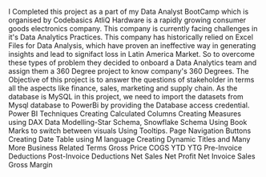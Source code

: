 I Completed this project as a part of my Data Analyst BootCamp which is organised by Codebasics
AtliQ Hardware is a rapidly growing consumer goods electronics company. This company is currently facing challenges in it's Data Analytics Practices. This company has historically relied on Excel Files for Data Analysis, which have proven an ineffective way in generating insights and lead to signifact loss in Latin America Market. So to overcome these types of problem they decided to onboard a Data Analytics team and assign them a 360 Degree project to know company's 360 Degrees.
The Objective of this project is to answer the questions of stakeholder in terms all the aspects like finance, sales, marketing and supply chain.
As the database is MySQL in this project, we need to import the datasets from Mysql database to PowerBi by providing the Database access credential.
Power BI Techniques
Creating Calculated Columns
Creating Measures using DAX
Data Modelling-Star Schema, Snowflake Schema
Using Book Marks to switch between visuals
Using Tooltips.
Page Navigation Buttons
Creating Date Table using M language
Creating Dynamic Titles and Many More
Business Related Terms
Gross Price
COGS
YTD
YTG
Pre-Invoice Deductions
Post-Invoice Deductions
Net Sales
Net Profit
Net Invoice Sales
Gross Margin
